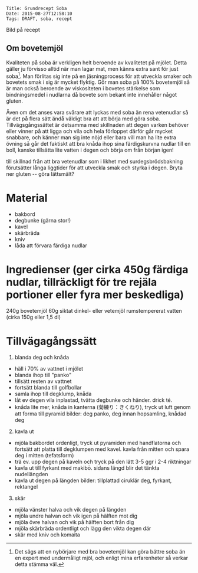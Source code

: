     Title: Grundrecept Soba
    Date: 2015-08-27T12:58:10
    Tags: DRAFT, soba, recept
    
Bild på recept

Om bovetemjöl
-------------
Kvaliteten på soba är verkligen helt beroende av kvalitetet på mjölet. Detta gäller ju förvisso alltid när man lagar mat, men känns extra sant för just soba[^nyb]. Man förlitas sig inte på en jäsningprocess för att utveckla smaker och bovetets smak i sig är mycket flyktig. Gör man soba på 100% bovetemjöl så är man också beroende av viskositeten i bovetes stärkelse som bindningsmedel i nudlarna då bovete som bekant inte innehåller något gluten.

Även om det anses vara svårare att lyckas med soba än rena vetenudlar så är det på flera sätt ändå väldigt bra att att börja med göra soba. Tillvägsgångssättet är detsamma med skillnaden att degen varken behöver eller vinner på att ligga och vila och hela förloppet därför går mycket snabbare, och känner man sig inte nöjd eller bara vill man ha lite extra övning så går det faktiskt att bra knåda ihop sina färdigskurvna nudlar till en boll, kanske tillsätta lite vatten i degen och börja om från början igen!

till skillnad från att bra vetenudlar som i likhet med surdegsbrödsbakning förutsätter långa liggtider för att utveckla smak och styrka i degen. Bryta ner gluten -- göra lättsmält?

Material
===========
* bakbord
* degbunke (gärna stor!)
* kavel
* skärbräda
* kniv
* låda att förvara färdiga nudlar

Ingredienser (ger cirka 450g färdiga nudlar, tillräckligt för tre rejäla portioner eller fyra mer beskedliga)
============
240g bovetemjöl
60g siktat dinkel- eller vetemjöl
rumstempererat vatten (cirka 150g eller 1,5 dl) 

Tillvägagångssätt
=================

1. blanda deg och knåda
* häll i 70% av vattnet i mjölet
* blanda ihop till "panko"
* tillsätt resten av vattnet
* fortsätt blanda till golfbollar
* samla ihop till degklump, knåda
* låt ev degen vila inplastad, tvätta degbunke och händer. drick té.
* knåda lite mer, knåda in kanterna (菊練り：きくねり), tryck ut luft genom att forma till pyramid
bilder: deg panko, deg innan hopsamling, knådad deg

2. kavla ut
* mjöla bakbordet ordenligt, tryck ut pyramiden med handflatorna och fortsätt att
platta till degklumpen med kavel. kavla från mitten och spara deg i mitten (tefatsform)
* trä ev. upp degen på kaveln och tryck på den lätt 3-5 ggr i 2-4 riktningar
* kavla ut till fyrkant med makibō. sidans längd blir det tänkta nudellängden
* kavla ut degen på längden
bilder: tillplattad ciruklär deg, fyrkant, rektangel

3. skär
* mjöla vänster halva och vik degen på längden
* mjöla undre halvan och vik igen på hälften mot dig
* mjöla övre halvan och vik på hälften bort från dig
* mjöla skärbräda ordentligt och lägg den vikta degen där
* skär med kniv och komaita

[^nyb]:  Det sägs att en nybörjare med bra bovetemjöl kan göra bättre soba än en expert med undermåligt mjöl, och enligt mina erfarenheter så verkar detta stämma väl.
